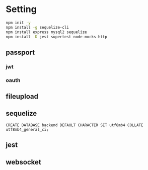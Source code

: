 # Setting

```sh
npm init -y
npm install -g sequelize-cli
npm install express mysql2 sequelize
npm install -D jest supertest node-mocks-http
```

## passport

### jwt

### oauth

## fileupload

## sequelize

```
CREATE DATABASE backend DEFAULT CHARACTER SET utf8mb4 COLLATE utf8mb4_general_ci;
```

## jest

## websocket

